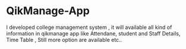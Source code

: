 # QikManage-App
I developed college management system , it will available all kind of information in qikmanage app like Attendane, student and Staff  Details, Time Table , Still more option are available etc..
